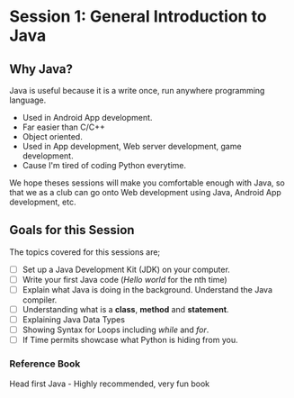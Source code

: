 # Session 1: General Introduction to Java

## Why Java?
Java is useful because it is a write once, run anywhere programming language. <br>
- Used in Android App development.
- Far easier than C/C++
- Object oriented.
- Used in App development, Web server development, game development.
- Cause I'm tired of coding Python everytime.

We hope theses sessions will make you comfortable enough with Java, so that we as a club can go onto Web development using Java, Android App development, etc.

## Goals for this Session
The topics covered for this sessions are; <br> 
- [ ] Set up a Java Development Kit (JDK) on your computer.
- [ ] Write your first Java code (_Hello world_ for the nth time)
- [ ] Explain what Java is doing in the background. Understand the Java compiler.
- [ ] Understanding what is a **class**, **method** and **statement**.  
- [ ] Explaining Java Data Types
- [ ] Showing Syntax for Loops including *while* and *for*.
- [ ] If Time permits showcase what Python is hiding from you.

### Reference Book
Head first Java - Highly recommended, very fun book

